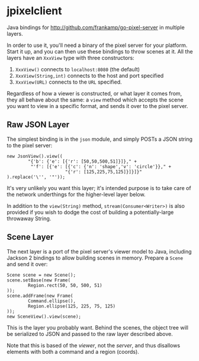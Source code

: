 # jpixelclient
Java bindings for http://github.com/frankamp/go-pixel-server in multiple layers.

In order to use it, you'll need a binary of the pixel server for your platform.
Start it up, and you can then use these bindings to throw scenes at it. All the
layers have an `XxxView` type with three constructors:

1.  `XxxView()` connects to `localhost:8080` (the default)
1.  `XxxView(String,int)` connects to the host and port specified
1.  `XxxView(URL)` connects to the `URL` specified.

Regardless of how a viewer is constructed, or what layer it comes from, they all
behave about the same: a `view` method which accepts the scene you want to view
in a specific format, and sends it over to the pixel server.

## Raw JSON Layer

The simplest binding is in the `json` module, and simply POSTs a JSON string to
the pixel server:

    new JsonView().view((
            "{'b': {'e': [{'r': [50,50,500,51]}]}," +
             "'f': [{'e': [{'c': {'n': 'shape','v': 'circle'}}," +
                          "{'r': [125,225,75,125]}]}]}"
    ).replace('\'', '"'));

It's very unlikely you want this layer; it's intended purpose is to take care of
the network underthings for the higher-level layer below.

In addition to the `view(String)` method, `stream(Consumer<Writer>)` is also
provided if you wish to dodge the cost of building a potentially-large throwaway
String.

## Scene Layer

The next layer is a port of the pixel server's viewer model to Java, including
Jackson 2 bindings to allow building scenes in memory. Prepare a `Scene` and
send it over:


    Scene scene = new Scene();
    scene.setBase(new Frame(
            Region.rect(50, 50, 500, 51)
    ));
    scene.addFrame(new Frame(
            Command.ellipse(),
            Region.ellipse(125, 225, 75, 125)
    ));
    new SceneView().view(scene);

This is the layer you probably want. Behind the scenes, the object tree will be
serialized to JSON and passed to the raw layer described above.

Note that this is based of the _viewer_, not the _server_, and thus disallows
elements with both a command and a region (coords).
